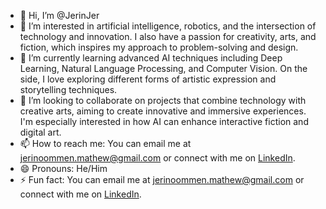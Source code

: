 - 👋 Hi, I’m @JerinJer
- 👀 I’m interested in artificial intelligence, robotics, and the intersection of technology and innovation. I also have a passion for creativity, arts, and fiction, which inspires my approach to problem-solving and design.
- 🌱 I’m currently learning advanced AI techniques including Deep Learning, Natural Language Processing, and Computer Vision. On the side, I love exploring different forms of artistic expression and storytelling techniques.
- 💞️ I’m looking to collaborate on projects that combine technology with creative arts, aiming to create innovative and immersive experiences. I'm especially interested in how AI can enhance interactive fiction and digital art.
- 📫 How to reach me: You can email me at jerinoommen.mathew@gmail.com or connect with me on [LinkedIn](http://www.linkedin.com/in/jerin-oommen-mathew).
- 😄 Pronouns: He/Him
- ⚡ Fun fact: You can email me at jerinoommen.mathew@gmail.com or connect with me on [LinkedIn](http://www.linkedin.com/in/jerin-oommen-mathew).



<!---
JerinJer/JerinJer is a ✨ special ✨ repository because its `README.md` (this file) appears on your GitHub profile.
You can click the Preview link to take a look at your changes.
--->
